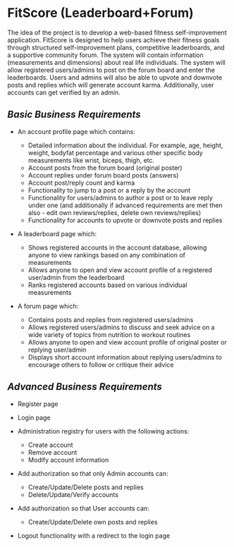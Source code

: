 # FitScore (Leaderboard+Forum)

The idea of the project is to develop a web-based fitness self-improvement application. FitScore is designed to help users achieve their fitness goals through structured self-improvement plans, competitive leaderboards, and a supportive community forum. The system will contain information (measurements and dimensions) about real life individuals. The system will allow registered users/admins to post on the forum board and enter the leaderboards. Users and admins will also be able to upvote and downvote posts and replies which will generate account karma. Additionally, user accounts can get verified by an admin. 


## ***Basic Business Requirements***
 

- An account profile page which contains:
  - Detailed information about the individual. For example, age, height, weight, bodyfat percentage and various other specific body measurements like wrist, biceps, thigh, etc.
  - Account posts from the forum board (original poster)
  - Account replies under forum board posts (answers)
  - Account post/reply count and karma
  - Functionality to jump to a post or a reply by the account
  - Functionality for users/admins to author a post or to leave reply under one (and additionally if advanced requirements are met then also - edit own reviews/replies, delete own reviews/replies)
  - Functionality for accounts to upvote or downvote posts and replies
 
- A leaderboard page which:
  - Shows registered accounts in the account database, allowing anyone to view rankings based on any combination of measurements
  - Allows anyone to open and view account profile of a registered user/admin from the leaderboard 
  - Ranks registered accounts based on various individual measurements

- A forum page which:
  - Contains posts and replies from registered users/admins
  - Allows registered users/admins to discuss and seek advice on a wide variety of topics from nutrition to workout routines
  - Allows anyone to open and view account profile of original poster or replying user/admin
  - Displays short account information about replying users/admins to encourage others to follow or critique their advice
  

## ***Advanced Business Requirements***

- Register page

- Login page
  
- Administration registry for users with the following actions:
  - Create account 
  - Remove account
  - Modify account information
  
- Add authorization so that only Admin accounts can:
  - Create/Update/Delete posts and replies
  - Delete/Update/Verify accounts
    
- Add authorization so that User accounts can:
  - Create/Update/Delete own posts and replies

- Logout functionality with a redirect to the login page 
